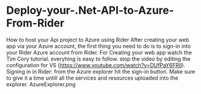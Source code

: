 # Deploy-your-.Net-API-to-Azure-From-Rider
How to host your Api project to Azure using Rider
After creating your web app via your Azure account, the first thing you need to do is to sign-in into your Rider Azure account from Rider.
For Creating your web app watch the Tim Cory tutorial. everyhing is easy to follow. stop the video by editing the configuration for VS (https://www.youtube.com/watch?v=DUfPaY6FRII).
Signing in in Rider: 
from the Azure explorer hit the sign-in button. Make sure to give it a time untill all the services and resources uploaded into the explorer. 
AzureExplorer.png
